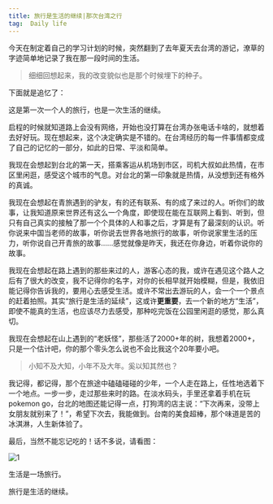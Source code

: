 ```yaml
---
title: 旅行是生活的继续|那次台湾之行
tag:  Daily life
---
```

今天在制定着自己的学习计划的时候，突然翻到了去年夏天去台湾的游记，潦草的字迹简单地记录了我在那一段时间的生活。

> 细细回想起来，我的改变貌似也是那个时候埋下的种子。

下面就是追忆了：

这是第一次一个人的旅行，也是一次生活的继续。

启程的时候就知道路上会没有网络，开始也没打算在台湾办张电话卡啥的，就想着去好好玩。现在想起来，这个决定确实是不错的。在台湾经历的每一件事情都变成了自己的记忆的一部分，如此的日常、平淡和简单。

我现在会想起到台北的第一天，搭乘客运从机场到市区，司机大叔如此热情，在市区里闲逛，感受这个城市的气息。对台北的第一印象就是热情，从没想到还有格外的真诚。

我现在会想起在青旅遇到的驴友，有的还有联系、有的成了来过的人。听你们的故事，让我知道原来世界还有这么一个角度，即使现在能在互联网上看到、听到，但只有自己真实的接触了那一个个具体的人和事之后，才算是有了最深刻的认识。听你说来中国当老师的故事，听你说去世界各地旅行的故事，听你说家里生活的压力，听你说自己开青旅的故事……感觉就像是昨天，我还在你身边，听着你说你的故事。

我现在会想起在路上遇到的那些来过的人，游客心态的我，或许在遇见这个路人之后有了很大的改变，我不记得你的名字，对你的长相早就开始模糊，但是，我依旧能记得你告诉我的，要用心去感受生活。或许不常出去游玩的人，会一个一个景点的赶着拍照。其实“旅行是生活的延续”，这或许**更重要**，去一个新的地方“生活”，即使不能真的生活，也应该尽力去感受，那种吃完饭在公园里闲逛的感觉，那么真切。

我现在会想起在山上遇到的“老妖怪”，那些活了2000+年的树，我想着2000+，只是一个估计吧，你的那个零头怎么说也不会比我这个20年要小吧。

> 小知不及大知，小年不及大年。奚以知其然也？

我记得，都记得，那个在旅途中磕磕碰碰的少年，一个人走在路上，任性地选着下一个地点。一步一步，走过那些来时的路。在淡水码头，手里还拿着手机在玩 pokemon go，台北的地图还能记得一点，打狗湾的店主说：“下次再来，没带上女朋友就别来了！”，希望下次去，我能做到。台南的美食超棒，那个味道是苦的冰淇淋，人生新体验了。

最后，当然不能忘记吃的！话不多说，请看图：

![1](/Users/jay.g/Pictures/daily/台湾/6.jpeg)

生活是一场旅行。

旅行是生活的继续。
